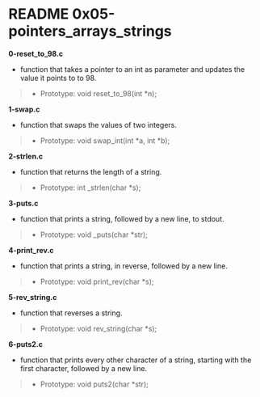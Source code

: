 # README 0x05-pointers_arrays_strings

**0-reset_to_98.c**
* function that takes a pointer to an int as parameter and updates the value it points to to 98.

> * Prototype: void reset_to_98(int *n);

**1-swap.c**
* function that swaps the values of two integers.

> * Prototype: void swap_int(int *a, int *b);

**2-strlen.c**
* function that returns the length of a string.

> * Prototype: int _strlen(char *s);

**3-puts.c**
* function that prints a string, followed by a new line, to stdout.

> * Prototype: void _puts(char *str);

**4-print_rev.c**
* function that prints a string, in reverse, followed by a new line.

> * Prototype: void print_rev(char *s);

**5-rev_string.c**
* function that reverses a string.

> * Prototype: void rev_string(char *s);

**6-puts2.c**
* function that prints every other character of a string, starting with the first character, followed by a new line.

> * Prototype: void puts2(char *str);